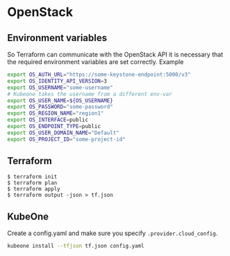# OpenStack

## Environment variables

So Terraform can communicate with the OpenStack API it is necessary that the required environment variables are set correctly.
Example
```bash
export OS_AUTH_URL="https://some-keystone-endpoint:5000/v3"
export OS_IDENTITY_API_VERSION=3
export OS_USERNAME="some-username"
# Kubeone takes the username from a different env-var
export OS_USER_NAME=${OS_USERNAME}
export OS_PASSWORD="some-password"
export OS_REGION_NAME="region1"
export OS_INTERFACE=public
export OS_ENDPOINT_TYPE=public
export OS_USER_DOMAIN_NAME="Default"
export OS_PROJECT_ID="some-project-id"
```

## Terraform

```
$ terraform init
$ terraform plan
$ terraform apply
$ terraform output -json > tf.json
```

## KubeOne

Create a config.yaml and make sure you specify `.provider.cloud_config`.

```bash
kubeone install --tfjson tf.json config.yaml
```

